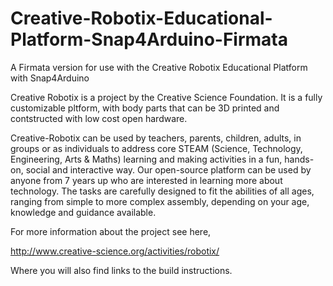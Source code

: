 # Creative-Robotix-Educational-Platform-Snap4Arduino-Firmata
A Firmata version for use with the Creative Robotix Educational Platform with Snap4Arduino

Creative Robotix is a project by the Creative Science Foundation.  It is a fully customizable
pltform, with body parts that can be 3D printed and contstructed with low cost open hardware.

Creative-Robotix can be used by teachers, parents, children, adults, in groups or as individuals to address core STEAM (Science, Technology, Engineering, Arts & Maths) learning and making activities in a fun, hands-on, social and interactive way.  Our open-source platform can be used by anyone from 7 years up who are interested in learning more about technology. The tasks are carefully designed to fit the abilities of all ages, ranging from simple to more complex assembly, depending on your age, knowledge and guidance available.

For more information about the project see here, 

http://www.creative-science.org/activities/robotix/

Where you will also find links to the build instructions.  
